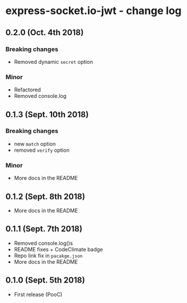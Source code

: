 # express-socket.io-jwt - change log

## 0.2.0 (Oct. 4th 2018)

### Breaking changes

* Removed dynamic `secret` option

### Minor

* Refactored
* Removed console.log

## 0.1.3 (Sept. 10th 2018)

### Breaking changes

* new `match` option
* removed `verify` option

### Minor

* More docs in the README

## 0.1.2 (Sept. 8th 2018)

* More docs in the README

## 0.1.1 (Sept. 7th 2018)

* Removed console.log()s
* README fixes + CodeClimate badge
* Repo link fix in `pacakge.json`
* More docs in the README

## 0.1.0 (Sept. 5th 2018)

* First release (PooC)
